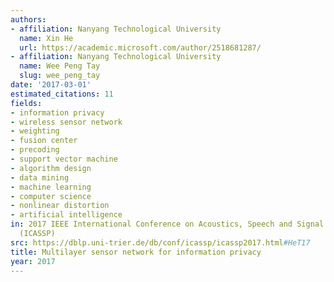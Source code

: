 ```yaml
---
authors:
- affiliation: Nanyang Technological University
  name: Xin He
  url: https://academic.microsoft.com/author/2518681287/
- affiliation: Nanyang Technological University
  name: Wee Peng Tay
  slug: wee_peng_tay
date: '2017-03-01'
estimated_citations: 11
fields:
- information privacy
- wireless sensor network
- weighting
- fusion center
- precoding
- support vector machine
- algorithm design
- data mining
- machine learning
- computer science
- nonlinear distortion
- artificial intelligence
in: 2017 IEEE International Conference on Acoustics, Speech and Signal Processing
  (ICASSP)
src: https://dblp.uni-trier.de/db/conf/icassp/icassp2017.html#HeT17
title: Multilayer sensor network for information privacy
year: 2017
---
```

